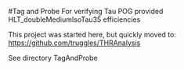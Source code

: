 



#Tag and Probe
For verifying Tau POG provided HLT_doubleMediumIsoTau35 efficiencies

This project was started here, but quickly moved to:
https://github.com/truggles/THRAnalysis

See directory TagAndProbe
